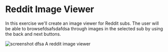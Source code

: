 # Reddit Image Viewer

In this exercise we'll create an image viewer for Reddit subs. The user will be able to browsefdsafsdafdsa
through images in the selected sub by using the back and next buttons.

![screenshot](https://jhusain.github.io/reddit-image-viewer/screenshot.png)
dfsa
A reddit image viewer
